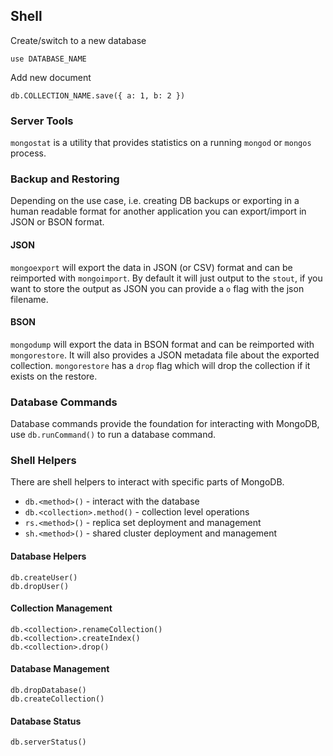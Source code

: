 ## Shell

Create/switch to a new database

```
use DATABASE_NAME
```

Add new document

```
db.COLLECTION_NAME.save({ a: 1, b: 2 })
```

### Server Tools

`mongostat` is a utility that provides statistics on a running `mongod` or `mongos` process.

### Backup and Restoring

Depending on the use case, i.e. creating DB backups or exporting in a human readable format for another application you can export/import in JSON or BSON format.

#### JSON

`mongoexport` will export the data in JSON (or CSV) format and can be reimported with `mongoimport`. By default it will just output to the `stout`, if you want to store the output as JSON you can provide a `o` flag with the json filename.

#### BSON

`mongodump` will export the data in BSON format and can be reimported with `mongorestore`. It will also provides a JSON metadata file about the exported collection. `mongorestore` has a `drop` flag which will drop the collection if it exists on the restore.

### Database Commands

Database commands provide the foundation for interacting with MongoDB, use `db.runCommand()` to run a database command.

### Shell Helpers

There are shell helpers to interact with specific parts of MongoDB.

- `db.<method>()` - interact with the database
- `db.<collection>.method()` - collection level operations
- `rs.<method>()` - replica set deployment and management
- `sh.<method>()` - shared cluster deployment and management

#### Database Helpers

```
db.createUser()
db.dropUser()
```

#### Collection Management

```
db.<collection>.renameCollection()
db.<collection>.createIndex()
db.<collection>.drop()
```

#### Database Management

```
db.dropDatabase()
db.createCollection()
```

#### Database Status

```
db.serverStatus()
```
